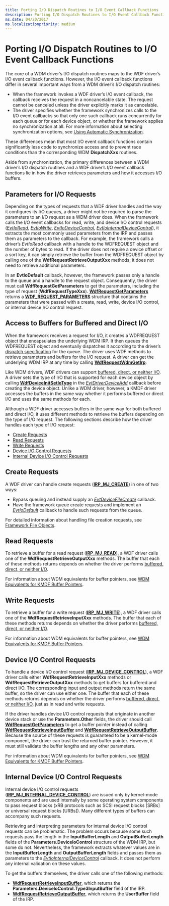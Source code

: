 ```yaml
---
title: Porting I/O Dispatch Routines to I/O Event Callback Functions
description: Porting I/O Dispatch Routines to I/O Event Callback Functions
ms.date: 04/20/2017
ms.localizationpriority: medium
---
```


# Porting I/O Dispatch Routines to I/O Event Callback Functions


The core of a WDM driver’s I/O dispatch routines maps to the WDF driver’s I/O event callback functions. However, the I/O event callback functions differ in several important ways from a WDM driver’s I/O dispatch routines:

-   When the framework invokes a WDF driver’s I/O event callback, the callback receives the request in a noncancelable state. The request cannot be canceled unless the driver explicitly marks it as cancelable.
-   The driver specifies whether the framework synchronizes calls to the I/O event callbacks so that only one such callback runs concurrently for each queue or for each device object, or whether the framework applies no synchronization at all. For more information about selecting synchronization options, see [Using Automatic Synchronization](using-automatic-synchronization.md).

These differences mean that most I/O event callback functions contain significantly less code to synchronize access and to prevent race conditions than the corresponding WDM **DispatchXxx** routines.

Aside from synchronization, the primary differences between a WDM driver’s I/O dispatch routines and a WDF driver’s I/O event callback functions lie in how the driver retrieves parameters and how it accesses I/O buffers.

## Parameters for I/O Requests


Depending on the types of requests that a WDF driver handles and the way it configures its I/O queues, a driver might not be required to parse the parameters to an I/O request as a WDM driver does. When the framework calls the I/O event callbacks for read, write, and device I/O control requests ([*EvtIoRead*](/windows-hardware/drivers/ddi/wdfio/nc-wdfio-evt_wdf_io_queue_io_read), [*EvtIoWrite*](/windows-hardware/drivers/ddi/wdfio/nc-wdfio-evt_wdf_io_queue_io_write), [*EvtIoDeviceControl*](/windows-hardware/drivers/ddi/wdfio/nc-wdfio-evt_wdf_io_queue_io_device_control), [*EvtIoInternalDeviceControl*](/windows-hardware/drivers/ddi/wdfio/nc-wdfio-evt_wdf_io_queue_io_internal_device_control)), it extracts the most commonly used parameters from the IRP and passes them as parameters to the callback. For example, the framework calls a driver’s *EvtIoRead* callback with a handle to the WDFREQUEST object and the number of bytes to read. If the driver does not require a device offset or a sort key, it can simply retrieve the buffer from the WDFREQUEST object by calling one of the **WdfRequestRetrieveOutputXxx** methods; it does not need to retrieve additional parameters.

In an **EvtIoDefault** callback, however, the framework passes only a handle to the queue and a handle to the request object. Consequently, the driver must call **WdfRequestGetParameters** to get the parameters, including the type of request (**WdfRequestTypeXxx**). [**WdfRequestGetParameters**](/windows-hardware/drivers/ddi/wdfrequest/nf-wdfrequest-wdfrequestgetparameters) returns a [**WDF\_REQUEST\_PARAMETERS**](/windows-hardware/drivers/ddi/wdfrequest/ns-wdfrequest-_wdf_request_parameters) structure that contains the parameters that were passed with a create, read, write, device I/O control, or internal device I/O control request.

## Access to Buffers for Buffered and Direct I/O


When the framework receives a request for I/O, it creates a WDFREQUEST object that encapsulates the underlying WDM IRP. It then queues the WDFREQUEST object and eventually dispatches it according to the driver’s [dispatch specification](dispatching-methods-for-i-o-requests.md) for the queue. The driver uses WDF methods to retrieve parameters and buffers for the I/O request. A driver can get the underlying WDM IRP at any time by calling [**WdfRequestWdmGetIrp**](/windows-hardware/drivers/ddi/wdfrequest/nf-wdfrequest-wdfrequestwdmgetirp).

Like WDM drivers, WDF drivers can support [buffered, direct, or neither I/O](./accessing-data-buffers-in-wdf-drivers.md). A driver sets the type of I/O that is supported for each device object by calling [**WdfDeviceInitSetIoType**](/windows-hardware/drivers/ddi/wdfdevice/nf-wdfdevice-wdfdeviceinitsetiotype) in the [*EvtDriverDeviceAdd*](/windows-hardware/drivers/ddi/wdfdriver/nc-wdfdriver-evt_wdf_driver_device_add) callback before creating the device object. Unlike a WDM driver, however, a KMDF driver accesses the buffers in the same way whether it performs buffered or direct I/O and uses the same methods for each.

Although a WDF driver accesses buffers in the same way for both buffered and direct I/O, it uses different methods to retrieve the buffers depending on the type of I/O request. The following sections describe how the driver handles each type of I/O request:

-   [Create Requests](#create-requests)
-   [Read Requests](#read-requests)
-   [Write Requests](#write-requests)
-   [Device I/O Control Requests](#device-io-control-requests)
-   [Internal Device I/O Control Requests](#internal-device-io-control-requests)

## Create Requests


A WDF driver can handle create requests ([**IRP\_MJ\_CREATE**](../kernel/irp-mj-create.md)) in one of two ways:

-   Bypass queuing and instead supply an [*EvtDeviceFileCreate*](/windows-hardware/drivers/ddi/wdfdevice/nc-wdfdevice-evt_wdf_device_file_create) callback.
-   Have the framework queue create requests and implement an [*EvtIoDefault*](/windows-hardware/drivers/ddi/wdfio/nc-wdfio-evt_wdf_io_queue_io_default) callback to handle such requests from the queue.

For detailed information about handling file creation requests, see [Framework File Objects](framework-file-objects.md#creating-or-opening-a-file).

## Read Requests


To retrieve a buffer for a read request ([**IRP\_MJ\_READ**](../kernel/irp-mj-read.md)), a WDF driver calls one of the **WdfRequestRetrieveOutputXxx** methods. The buffer that each of these methods returns depends on whether the driver performs [buffered, direct, or neither I/O](./accessing-data-buffers-in-wdf-drivers.md).

For information about WDM equivalents for buffer pointers, see [WDM Equivalents for KMDF Buffer Pointers](wdm-equivalents-for-kmdf-buffer-pointers.md#read).

## Write Requests


To retrieve a buffer for a write request ([**IRP\_MJ\_WRITE**](../kernel/irp-mj-write.md)), a WDF driver calls one of the **WdfRequestRetrieveInputXxx** methods. The buffer that each of these methods returns depends on whether the driver performs [buffered, direct, or neither I/O](./accessing-data-buffers-in-wdf-drivers.md).

For information about WDM equivalents for buffer pointers, see [WDM Equivalents for KMDF Buffer Pointers](wdm-equivalents-for-kmdf-buffer-pointers.md#write).

## Device I/O Control Requests


To handle a device I/O control request ([**IRP\_MJ\_DEVICE\_CONTROL**](../kernel/irp-mj-device-control.md)), a WDF driver calls either **WdfRequestRetrieveInputXxx** methods or **WdfRequestRetrieveOutputXxx** methods to get buffers for buffered and direct I/O. The corresponding input and output methods return the same buffer, so the driver can use either one. The buffer that each of these methods returns depends on whether the driver performs [buffered, direct, or neither I/O](./accessing-data-buffers-in-wdf-drivers.md), just as in read and write requests.

If the driver handles device I/O control requests that originate in another device stack or use the **Parameters.Other** fields, the driver should call [**WdfRequestGetParameters**](/windows-hardware/drivers/ddi/wdfrequest/nf-wdfrequest-wdfrequestgetparameters) to get a buffer pointer instead of calling [**WdfRequestRetrieveInputBuffer**](/windows-hardware/drivers/ddi/wdfrequest/nf-wdfrequest-wdfrequestretrieveinputbuffer) and [**WdfRequestRetrieveOutputBuffer**](/windows-hardware/drivers/ddi/wdfrequest/nf-wdfrequest-wdfrequestretrieveoutputbuffer). Because the source of these requests is guaranteed to be a kernel-mode component, the driver can trust the returned buffer pointer. However, it must still validate the buffer lengths and any other parameters.

For information about WDM equivalents for buffer pointers, see [WDM Equivalents for KMDF Buffer Pointers](wdm-equivalents-for-kmdf-buffer-pointers.md#device-control).

## Internal Device I/O Control Requests


Internal device I/O control requests ([**IRP\_MJ\_INTERNAL\_DEVICE\_CONTROL**](../kernel/irp-mj-internal-device-control.md)) are issued only by kernel-mode components and are used internally by some operating system components to pass request blocks (xRB protocols such as SCSI request blocks \[SRBs\] or universal request blocks \[URBs\]). Many different types of buffers can accompany such requests.

Retrieving and interpreting parameters for internal device I/O control requests can be problematic. The problem occurs because some such requests pass the length in the **InputBufferLength** and **OutputBufferLength** fields of the **Parameters.DeviceIoControl** structure of the WDM IRP, but some do not. Nevertheless, the framework extracts whatever values are in the **InputBufferLength** and **OutputBufferLength** fields and passes them as parameters to the [*EvtIoInternalDeviceControl*](/windows-hardware/drivers/ddi/wdfio/nc-wdfio-evt_wdf_io_queue_io_internal_device_control) callback. It does not perform any internal validation on these values.

To get the buffers themselves, the driver calls one of the following methods:

-   [**WdfRequestRetrieveInputBuffer**](/windows-hardware/drivers/ddi/wdfrequest/nf-wdfrequest-wdfrequestretrieveinputbuffer), which returns the **Parameters.DeviceIoControl.Type3InputBuffer** field of the IRP.
-   [**WdfRequestRetrieveOutputBuffer**](/windows-hardware/drivers/ddi/wdfrequest/nf-wdfrequest-wdfrequestretrieveoutputbuffer), which returns the **UserBuffer** field of the IRP.

 

